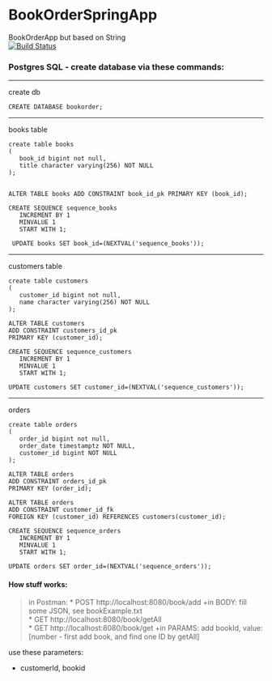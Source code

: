 # BookOrderSpringApp
BookOrderApp but based on String  
[![Build Status](https://travis-ci.org/ppszczepaniak/BookOrderSpringApp.svg?branch=master)](https://travis-ci.org/ppszczepaniak/BookOrderSpringApp)


### Postgres SQL - create database via these commands:
****
create db
```
CREATE DATABASE bookorder;

```
***
books table
```
create table books
(
   book_id bigint not null,
   title character varying(256) NOT NULL
);


ALTER TABLE books ADD CONSTRAINT book_id_pk PRIMARY KEY (book_id);

CREATE SEQUENCE sequence_books
   INCREMENT BY 1 
   MINVALUE 1 
   START WITH 1;
   
 UPDATE books SET book_id=(NEXTVAL('sequence_books'));
``` 
***
customers table
```
create table customers
(
   customer_id bigint not null,
   name character varying(256) NOT NULL
);

ALTER TABLE customers 
ADD CONSTRAINT customers_id_pk 
PRIMARY KEY (customer_id);

CREATE SEQUENCE sequence_customers
   INCREMENT BY 1 
   MINVALUE 1 
   START WITH 1;
   
UPDATE customers SET customer_id=(NEXTVAL('sequence_customers'));
``` 
***
orders
```
create table orders
(
   order_id bigint not null,
   order_date timestamptz NOT NULL,
   customer_id bigint NOT NULL
);

ALTER TABLE orders 
ADD CONSTRAINT orders_id_pk 
PRIMARY KEY (order_id);

ALTER TABLE orders 
ADD CONSTRAINT customer_id_fk 
FOREIGN KEY (customer_id) REFERENCES customers(customer_id);

CREATE SEQUENCE sequence_orders
   INCREMENT BY 1 
   MINVALUE 1 
   START WITH 1;
   
UPDATE orders SET order_id=(NEXTVAL('sequence_orders'));
```

#### How stuff works:  
>in Postman:
     * POST http://localhost:8080/book/add +in BODY: fill some JSON, see bookExample.txt  
     * GET http://localhost:8080/book/getAll  
     * GET http://localhost:8080/book/get +in PARAMS: add bookId, value: [number - first add book, and find one ID by getAll]

use these parameters:
- customerId, bookid
